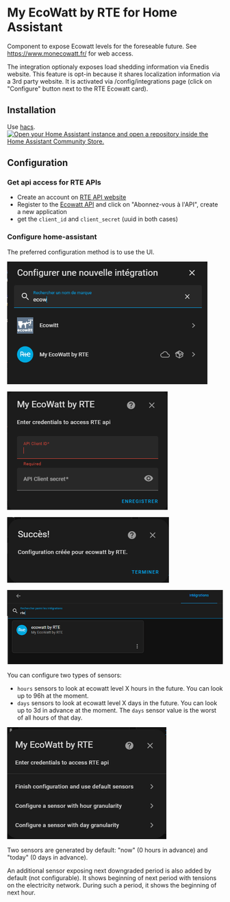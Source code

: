 # My EcoWatt by RTE for Home Assistant

Component to expose Ecowatt levels for the foreseable future. See https://www.monecowatt.fr/ for web access.

The integration optionaly exposes load shedding information via Enedis website. This feature is opt-in because it shares localization information via a 3rd party website. It is activated via /config/integrations page (click on "Configure" button next to the RTE Ecowatt card).

## Installation

Use [hacs](https://hacs.xyz/).
[![Open your Home Assistant instance and open a repository inside the Home Assistant Community Store.](https://my.home-assistant.io/badges/hacs_repository.svg)](https://my.home-assistant.io/redirect/hacs_repository/?owner=kamaradclimber&repository=rte-ecowatt&category=integration)

## Configuration

### Get api access for RTE APIs

- Create an account on [RTE API website](https://data.rte-france.com/web/guest)
- Register to the [Ecowatt API](https://data.rte-france.com/catalog/-/api/consumption/Ecowatt/v5.0) and click on "Abonnez-vous à l'API", create a new application
- get the `client_id` and `client_secret` (uuid in both cases)

### Configure home-assistant

The preferred configuration method is to use the UI.

![image info](/img/integration.png)

![image info](/img/credential.png)

![image info](/img/success.png)

![image info](/img/check.png)

You can configure two types of sensors:
- `hours` sensors to look at ecowatt level X hours in the future. You can look up to 96h at the moment.
- `days` sensors to look at ecowatt level X days in the future. You can look up to 3d in advance at the moment. The `days` sensor value is the worst of all hours of that day.

![image info](/img/sensor.png)

Two sensors are generated by default: "now" (0 hours in advance) and "today" (0 days in advance).

An additional sensor exposing next downgraded period is also added by default (not configurable). It shows beginning of next period with tensions on the electricity network. During such a period, it shows the beginning of next hour.
